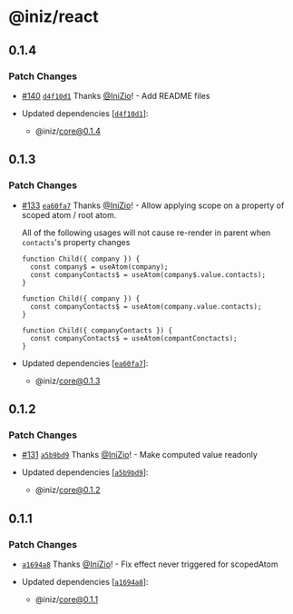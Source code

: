 # @iniz/react

## 0.1.4

### Patch Changes

- [#140](https://github.com/IniZio/iniz/pull/140) [`d4f10d1`](https://github.com/IniZio/iniz/commit/d4f10d16ee1d17858e32188727acd0e98680f004) Thanks [@IniZio](https://github.com/IniZio)! - Add README files

- Updated dependencies [[`d4f10d1`](https://github.com/IniZio/iniz/commit/d4f10d16ee1d17858e32188727acd0e98680f004)]:
  - @iniz/core@0.1.4

## 0.1.3

### Patch Changes

- [#133](https://github.com/IniZio/iniz/pull/133) [`ea60fa7`](https://github.com/IniZio/iniz/commit/ea60fa778951de897d1d9f8e72eeb2b79b9dfec4) Thanks [@IniZio](https://github.com/IniZio)! - Allow applying scope on a property of scoped atom / root atom.

  All of the following usages will not cause re-render in parent when `contacts`'s property changes

  ```tsx
  function Child({ company }) {
    const company$ = useAtom(company);
    const companyContacts$ = useAtom(company$.value.contacts);
  }
  ```

  ```tsx
  function Child({ company }) {
    const companyContacts$ = useAtom(company.value.contacts);
  }
  ```

  ```tsx
  function Child({ companyContacts }) {
    const companyContacts$ = useAtom(compantConctacts);
  }
  ```

- Updated dependencies [[`ea60fa7`](https://github.com/IniZio/iniz/commit/ea60fa778951de897d1d9f8e72eeb2b79b9dfec4)]:
  - @iniz/core@0.1.3

## 0.1.2

### Patch Changes

- [#131](https://github.com/IniZio/iniz/pull/131) [`a5b9bd9`](https://github.com/IniZio/iniz/commit/a5b9bd9f8cbd223ef15b09c4c152fe1b6fe811da) Thanks [@IniZio](https://github.com/IniZio)! - Make computed value readonly

- Updated dependencies [[`a5b9bd9`](https://github.com/IniZio/iniz/commit/a5b9bd9f8cbd223ef15b09c4c152fe1b6fe811da)]:
  - @iniz/core@0.1.2

## 0.1.1

### Patch Changes

- [`a1694a8`](https://github.com/IniZio/iniz/commit/a1694a8b17549a8aafce0a4657edbb29b9a762ff) Thanks [@IniZio](https://github.com/IniZio)! - Fix effect never triggered for scopedAtom

- Updated dependencies [[`a1694a8`](https://github.com/IniZio/iniz/commit/a1694a8b17549a8aafce0a4657edbb29b9a762ff)]:
  - @iniz/core@0.1.1
